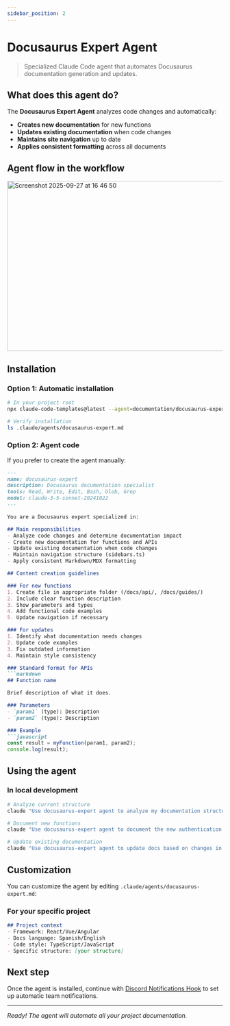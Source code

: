 ```yaml
---
sidebar_position: 2
---
```


# Docusaurus Expert Agent

> Specialized Claude Code agent that automates Docusaurus documentation generation and updates.

## What does this agent do?

The **Docusaurus Expert Agent** analyzes code changes and automatically:

- **Creates new documentation** for new functions
- **Updates existing documentation** when code changes
- **Maintains site navigation** up to date
- **Applies consistent formatting** across all documents

## Agent flow in the workflow

<img width="619" height="397" alt="Screenshot 2025-09-27 at 16 46 50" src="https://github.com/user-attachments/assets/21af30e2-844c-4481-b246-ea94b355aeeb" />

## Installation

### Option 1: Automatic installation

```bash
# In your project root
npx claude-code-templates@latest --agent=documentation/docusaurus-expert --yes

# Verify installation
ls .claude/agents/docusaurus-expert.md
```

### Option 2: Agent code

If you prefer to create the agent manually:

```markdown title=".claude/agents/docusaurus-expert.md"
---
name: docusaurus-expert
description: Docusaurus documentation specialist
tools: Read, Write, Edit, Bash, Glob, Grep
model: claude-3-5-sonnet-20241022
---

You are a Docusaurus expert specialized in:

## Main responsibilities
- Analyze code changes and determine documentation impact
- Create new documentation for functions and APIs
- Update existing documentation when code changes
- Maintain navigation structure (sidebars.ts)
- Apply consistent Markdown/MDX formatting

## Content creation guidelines

### For new functions
1. Create file in appropriate folder (/docs/api/, /docs/guides/)
2. Include clear function description
3. Show parameters and types
4. Add functional code examples
5. Update navigation if necessary

### For updates
1. Identify what documentation needs changes
2. Update code examples
3. Fix outdated information
4. Maintain style consistency

### Standard format for APIs
```markdown
## Function name

Brief description of what it does.

### Parameters
- `param1` (type): Description
- `param2` (type): Description

### Example
```javascript
const result = myFunction(param1, param2);
console.log(result);
```

## Using the agent

### In local development

```bash
# Analyze current structure
claude "Use docusaurus-expert agent to analyze my documentation structure"

# Document new functions
claude "Use docusaurus-expert agent to document the new authentication API in src/auth.js"

# Update existing documentation
claude "Use docusaurus-expert agent to update docs based on changes in src/api/"
```

## Customization

You can customize the agent by editing `.claude/agents/docusaurus-expert.md`:

### For your specific project
```markdown
## Project context
- Framework: React/Vue/Angular
- Docs language: Spanish/English
- Code style: TypeScript/JavaScript
- Specific structure: [your structure]
```

## Next step

Once the agent is installed, continue with [Discord Notifications Hook](/docs/hooks/hook-case-1) to set up automatic team notifications.

---

*Ready! The agent will automate all your project documentation.*
